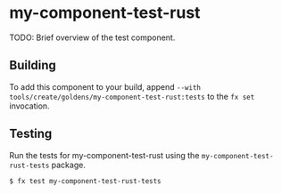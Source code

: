 # my-component-test-rust

TODO: Brief overview of the test component.

## Building

To add this component to your build, append
`--with tools/create/goldens/my-component-test-rust:tests`
to the `fx set` invocation.

## Testing

Run the tests for my-component-test-rust using the `my-component-test-rust-tests` package.

```
$ fx test my-component-test-rust-tests
```
